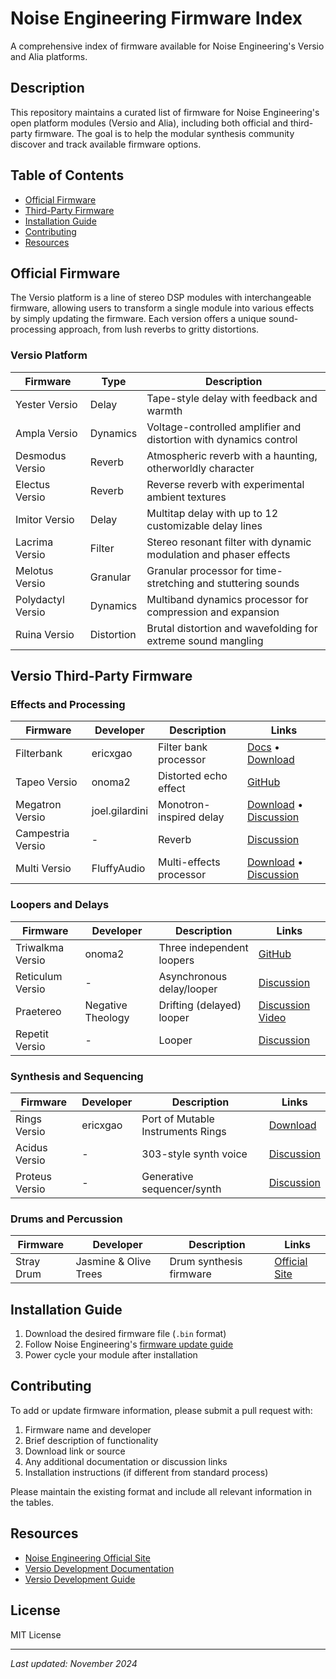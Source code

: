 # Noise Engineering Firmware Index

A comprehensive index of firmware available for Noise Engineering's Versio and Alia platforms.

## Description
This repository maintains a curated list of firmware for Noise Engineering's open platform modules (Versio and Alia), including both official and third-party firmware. The goal is to help the modular synthesis community discover and track available firmware options.

## Table of Contents
- [Official Firmware](#official-firmware)
- [Third-Party Firmware](#versio-third-party-firmware)
- [Installation Guide](#installation-guide)
- [Contributing](#contributing)
- [Resources](#resources)

## Official Firmware
The Versio platform is a line of stereo DSP modules with interchangeable firmware, allowing users to transform a single module into various effects by simply updating the firmware. Each version offers a unique sound-processing approach, from lush reverbs to gritty distortions.

### Versio Platform
| Firmware | Type | Description |
|----------|------|-------------|
| Yester Versio | Delay | Tape-style delay with feedback and warmth |
| Ampla Versio | Dynamics | Voltage-controlled amplifier and distortion with dynamics control |
| Desmodus Versio | Reverb | Atmospheric reverb with a haunting, otherworldly character |
| Electus Versio | Reverb | Reverse reverb with experimental ambient textures |
| Imitor Versio | Delay | Multitap delay with up to 12 customizable delay lines |
| Lacrima Versio | Filter | Stereo resonant filter with dynamic modulation and phaser effects |
| Melotus Versio | Granular | Granular processor for time-stretching and stuttering sounds |
| Polydactyl Versio | Dynamics | Multiband dynamics processor for compression and expansion |
| Ruina Versio | Distortion | Brutal distortion and wavefolding for extreme sound mangling |

## Versio Third-Party Firmware

### Effects and Processing
| Firmware | Developer | Description | Links |
|----------|-----------|-------------|--------|
| Filterbank | ericxgao | Filter bank processor | [Docs](https://www.reddit.com/r/modular/comments/1gx2rsg/try_a_filterbank_versio_firmware/) • [Download](https://drive.google.com/drive/folders/1TymSYNRyQrrKOXaNKrDPh3e37AdEoyjc?usp=drive_link) |
| Tapeo Versio | onoma2 | Distorted echo effect | [GitHub](https://github.com/onoma2/TapeoVersio) |
| Megatron Versio | joel.gilardini | Monotron-inspired delay | [Download](https://drive.google.com/file/d/13n_zqj1rz1h7niZOHWAtqhraHCXs4_jb/view?usp=share_link) • [Discussion](https://modwiggler.com/forum/viewtopic.php?t=282911) |
| Campestria Versio | - | Reverb | [Discussion](https://modwiggler.com/forum/viewtopic.php?t=282590) |
| Multi Versio | FluffyAudio | Multi-effects processor | [Download](https://www.dropbox.com/s/9z1dyfbwr44ngku/MultiEffect_0.2.bin?dl=0) • [Discussion](https://modwiggler.com/forum/viewtopic.php?t=249058) |

### Loopers and Delays
| Firmware | Developer | Description | Links |
|----------|-----------|-------------|--------|
| Triwalkma Versio | onoma2 | Three independent loopers | [GitHub](https://github.com/onoma2/TriwalkmaVersio) |
| Reticulum Versio | - | Asynchronous delay/looper | [Discussion](https://modwiggler.com/forum/viewtopic.php?t=280196) |
| Praetereo | Negative Theology | Drifting (delayed) looper | [Discussion](https://modwiggler.com/forum/viewtopic.php?t=276033) [Video](https://youtu.be/O1Q49RmoEiI?si=Sau_Ts6unt3-E5K7)|
| Repetit Versio | - | Looper | [Discussion](https://modwiggler.com/forum/viewtopic.php?t=261413) |

### Synthesis and Sequencing
| Firmware | Developer | Description | Links |
|----------|-----------|-------------|--------|
| Rings Versio | ericxgao | Port of Mutable Instruments Rings | [Download](https://drive.google.com/drive/folders/1Reuhyh5iviwuRQ8M9sMCcs2WmEftjPLU?usp=sharing) |
| Acidus Versio | - | 303-style synth voice | [Discussion](https://modwiggler.com/forum/viewtopic.php?t=284269) |
| Proteus Versio | - | Generative sequencer/synth | [Discussion](https://modwiggler.com/forum/viewtopic.php?p=3831200#p3831200) |

### Drums and Percussion
| Firmware | Developer | Description | Links |
|----------|-----------|-------------|--------|
| Stray Drum | Jasmine & Olive Trees | Drum synthesis firmware | [Official Site](https://jasmineandolivetrees.com/pages/stray-drum-versio-firmware) |

## Installation Guide
1. Download the desired firmware file (`.bin` format)
2. Follow Noise Engineering's [firmware update guide](https://noiseengineering.us/pages/updating-firmware)
3. Power cycle your module after installation

## Contributing
To add or update firmware information, please submit a pull request with:

1. Firmware name and developer
2. Brief description of functionality
3. Download link or source
4. Any additional documentation or discussion links
5. Installation instructions (if different from standard process)

Please maintain the existing format and include all relevant information in the tables.

## Resources
- [Noise Engineering Official Site](https://noiseengineering.us/pages/world-of-versio/)
- [Versio Development Documentation](https://noiseengineering.us/pages/versio-architecture)
- [Versio Development Guide](https://noiseengineering.us/pages/versio-dev-guide)

## License
MIT License

---
*Last updated: November 2024*

